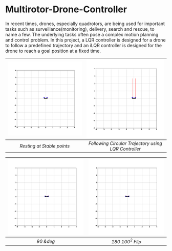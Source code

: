 # Multirotor-Drone-Controller
In recent times, drones, especially quadrotors, are being used for important tasks such as surveillance(monitoring), delivery, search and rescue, to name a few. The underlying tasks often pose a complex motion planning and control problem. In this project, a LQR controller is designed for a drone to follow a predefined trajectory and an iLQR controller is designed for the drone to reach a goal position at a fixed time.

<!-- <p align = 'center'>
<img src = "assets/StablePoints.gif">
<img src = "assets/LQRController.gif">
</p>   -->

![Alt text](Assets/StablePoints.gif)|![Alt text](Assets/LQRController.gif)
 :--:|:--:
  *Resting at Stable points* |*Following Circular Trajectory using LQR Controller*

![Alt text](Assets/iLQR90.gif)|![Alt text](Assets/iLQR180.gif)
 :--:|:--:
  *90 &deg* |*180 $100^2$ Flip*
